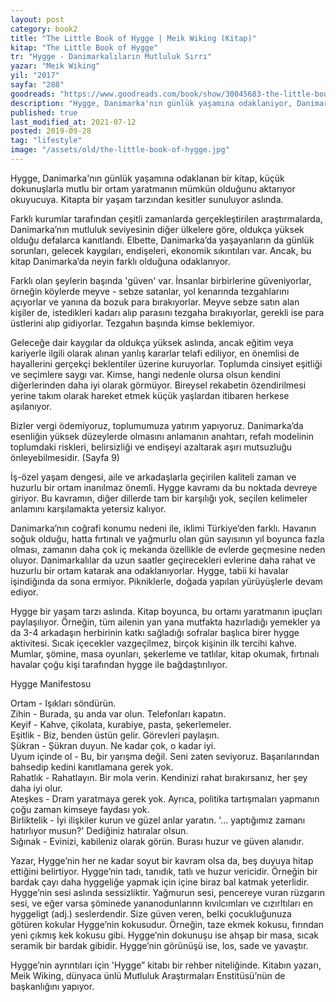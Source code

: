 ```yaml
---
layout: post  
category: book2  
title: "The Little Book of Hygge | Meik Wiking (Kitap)"  
kitap: "The Little Book of Hygge"  
tr: "Hygge - Danimarkalıların Mutluluk Sırrı"  
yazar: "Meik Wiking"  
yil: "2017"  
sayfa: "288"  
goodreads: "https://www.goodreads.com/book/show/30045683-the-little-book-of-hygge"
description: "Hygge, Danimarka'nın günlük yaşamına odaklaniyor, Danimarka'daki yaşam tarzından kesitler sunuyor."
published: true
last_modified_at: 2021-07-12
posted: 2019-09-28
tag: "lifestyle"
image: "/assets/old/the-little-book-of-hygge.jpg"
---
```


Hygge, Danimarka'nın günlük yaşamına odaklanan bir kitap, küçük dokunuşlarla mutlu bir ortam yaratmanın mümkün olduğunu aktarıyor okuyucuya. Kitapta bir yaşam tarzından kesitler sunuluyor aslında.  
  
Farklı kurumlar tarafından çeşitli zamanlarda gerçekleştirilen araştırmalarda, Danimarka’nın mutluluk seviyesinin diğer ülkelere göre, oldukça yüksek olduğu defalarca kanıtlandı. Elbette, Danimarka’da yaşayanların da günlük sorunları, gelecek kaygıları, endişeleri, ekonomik sıkıntıları var. Ancak, bu kitap Danimarka’da neyin farklı olduğuna odaklanıyor.  
  
Farklı olan şeylerin başında 'güven' var. İnsanlar birbirlerine güveniyorlar, örneğin köylerde meyve - sebze satanlar, yol kenarında tezgahlarını açıyorlar ve yanına da bozuk para bırakıyorlar. Meyve sebze satın alan kişiler de, istedikleri kadarı alıp parasını tezgaha bırakıyorlar, gerekli ise para üstlerini alıp gidiyorlar. Tezgahın başında kimse beklemiyor.  
  
Geleceğe dair kaygılar da oldukça yüksek aslında, ancak eğitim veya kariyerle ilgili olarak alınan yanlış kararlar telafi ediliyor, en önemlisi de hayallerini gerçekçi beklentiler üzerine kuruyorlar. Toplumda cinsiyet eşitliği ve seçimlere saygı var. Kimse, hangi nedenle olursa olsun kendini diğerlerinden daha iyi olarak görmüyor. Bireysel rekabetin özendirilmesi yerine takım olarak hareket etmek küçük yaşlardan itibaren herkese aşılanıyor.  
  
Bizler vergi ödemiyoruz, toplumumuza yatırım yapıyoruz. Danimarka’da esenliğin yüksek düzeylerde olmasını anlamanın anahtarı, refah modelinin toplumdaki riskleri, belirsizliği ve endişeyi azaltarak aşırı mutsuzluğu önleyebilmesidir. (Sayfa 9)  
  
İş-özel yaşam dengesi, aile ve arkadaşlarla geçirilen kaliteli zaman ve huzurlu bir ortam inanılmaz önemli. Hygge kavramı da bu noktada devreye giriyor. Bu kavramın, diğer dillerde tam bir karşılığı yok, seçilen kelimeler anlamını karşılamakta yetersiz kalıyor.  
  
Danimarka’nın coğrafi konumu nedeni ile, iklimi Türkiye’den farklı. Havanın soğuk olduğu, hatta fırtınalı ve yağmurlu olan gün sayısının yıl boyunca fazla olması, zamanın daha çok iç mekanda özellikle de evlerde geçmesine neden oluyor. Danimarkalılar da uzun saatler geçirecekleri evlerine daha rahat ve huzurlu bir ortam katarak ana odaklanıyorlar. Hygge, tabii ki havalar işindiğında da sona ermiyor. Pikniklerle, doğada yapılan yürüyüşlerle devam ediyor.  
  
Hygge bir yaşam tarzı aslında. Kitap boyunca, bu ortamı yaratmanın ipuçları paylaşılıyor. Örneğin, tüm ailenin yan yana mutfakta hazırladığı yemekler ya da 3-4 arkadaşın herbirinin katkı sağladığı sofralar başlıca birer hygge aktivitesi. Sıcak içecekler vazgeçilmez, birçok kişinin ilk tercihi kahve. Mumlar, şömine, masa oyunları, şekerleme ve tatlılar, kitap okumak, fırtınalı havalar çoğu kişi tarafından hygge ile bağdaştırılıyor.  
  
Hygge Manifestosu  
  
Ortam - Işıkları söndürün.  
Zihin - Burada, şu anda var olun. Telefonları kapatın.  
Keyif - Kahve, çikolata, kurabiye, pasta, şekerlemeler.  
Eşitlik - Biz, benden üstün gelir. Görevleri paylaşın.  
Şükran - Şükran duyun. Ne kadar çok, o kadar iyi.  
Uyum içinde ol - Bu, bir yarışma değil. Seni zaten seviyoruz. Başarılarından bahsedip kedini kanıtlamana gerek yok.  
Rahatlık - Rahatlayın. Bir mola verin. Kendinizi rahat bırakırsanız, her şey daha iyi olur.  
Ateşkes - Dram yaratmaya gerek yok. Ayrıca, politika tartışmaları yapmanın çoğu zaman kimseye faydası yok.  
Birliktelik - İyi ilişkiler kurun ve güzel anlar yaratın. '... yaptığımız zamanı hatırlıyor musun?' Dediğiniz hatıralar olsun.  
Sığınak - Evinizi, kabileniz olarak görün. Burası huzur ve güven alanıdır.  
  
Yazar, Hygge’nin her ne kadar soyut bir kavram olsa da, beş duyuya hitap ettiğini belirtiyor. Hygge’nin tadı, tanıdık, tatlı ve huzur vericidir. Örneğin bir bardak çayı daha hyggeliğe yapmak için içine biraz bal katmak yeterlidir. Hygge’nin sesi aslında sessizliktir. Yağmurun sesi, pencereye vuran rüzgarın sesi, ve eğer varsa şöminede yananodunlarınn kıvılcımları ve cızırltıları en hyggeligt (adj.) seslerdendir. Size güven veren, belki çocukluğunuza götüren kokular Hygge’nin kokusudur. Örneğin, taze ekmek kokusu, fırından yeni çıkmış kek kokusu gibi. Hygge’nin dokunuşu ise ahşap bir masa, sıcak seramik bir bardak gibidir. Hygge’nin görünüşü ise, los, sade ve yavaştır.  
  
Hygge’nin ayrıntıları için 'Hygge” kitabı bir rehber niteliğinde. Kitabın yazarı, Meik Wiking, dünyaca ünlü Mutluluk Araştırmaları Enstitüsü’nün de başkanlığını yapıyor.  
  
 

